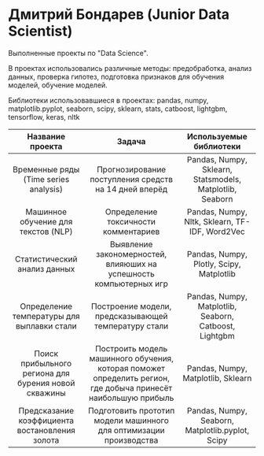 # Дмитрий Бондарев (Junior Data Scientist)
Выполненные проекты по "Data Science".

В проектах использовались различные методы: предобработка, анализ данных, проверка гипотез, подготовка признаков для обучения моделей, обучение моделей.

Библиотеки использовавшиеся в проектах: pandas, numpy, matplotlib.pyplot, seaborn, scipy, sklearn, stats, catboost, lightgbm, tensorflow, keras, nltk


| Название проекта | Задача | Используемые библиотеки |
| :--------------------: | :---------------------: |:---------------------------:|
| Временные ряды (Time series analysis) | Прогнозирование поступления средств на 14 дней вперёд | Pandas, Numpy, Sklearn, Statsmodels, Matplotlib, Seaborn |
| Машинное обучение для текстов (NLP) | Определение токсичности комментариев  | Pandas, Numpy, Nltk, Sklearn, TF-IDF, Word2Vec |
| Статистический анализ данных | Выявление закономерностей, влияюших на успешность компьютерных игр  | Pandas, Numpy, Plotly, Scipy, Matplotlib |
| Определение температуры для выплавки стали | Построение модели, предсказывающей температуру стали  | Pandas, Numpy, Matplotlib, Seaborn, Catboost, Lightgbm |
| Поиск прибыльного региона для бурения новой скважины | Построить модель машинного обучения, которая поможет определить регион, где добыча принесёт наибольшую прибыль  | Pandas, Numpy, Matplotlib, Sklearn |
| Предсказание коэффициента востановления золота | Подготовить прототип модели машинного для оптимизации производства  | Pandas, Numpy, Seaborn, Matplotlib.pyplot, Scipy |
